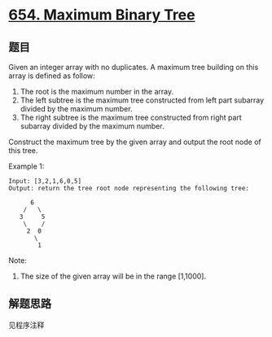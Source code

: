# [654. Maximum Binary Tree](https://leetcode-cn.com/problems/maximum-binary-tree/)

## 题目

Given an integer array with no duplicates. A maximum tree building on this array is defined as follow:

1. The root is the maximum number in the array.
1. The left subtree is the maximum tree constructed from left part subarray divided by the maximum number.
1. The right subtree is the maximum tree constructed from right part subarray divided by the maximum number.

Construct the maximum tree by the given array and output the root node of this tree.

Example 1:

```text
Input: [3,2,1,6,0,5]
Output: return the tree root node representing the following tree:

      6
    /   \
   3     5
    \    /
     2  0
       \
        1
```

Note:

1. The size of the given array will be in the range [1,1000].

## 解题思路

见程序注释
